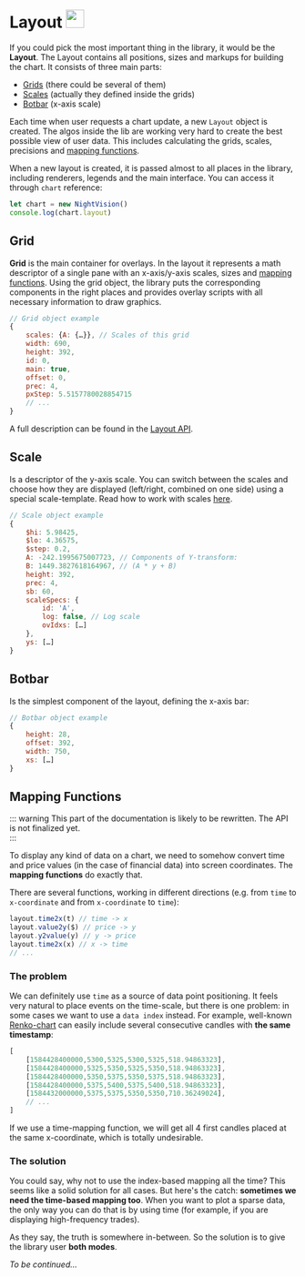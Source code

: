 
# Layout <img src="/el.png" style="display: inline-block; margin: 0; width: 32px;" />

If you could pick the most important thing in the library, it would be the **Layout**. The Layout contains all positions, sizes and markups for building the chart. It consists of three main parts:

- [Grids](#grid) (there could be several of them)
- [Scales](#scale) (actually they defined inside the grids)
- [Botbar](#botbar) (x-axis scale)

Each time when user requests a chart update, a new `Layout` object is created. The algos inside the lib are working very hard to create the best possible view of user data. This includes calculating the grids, scales, precisions and [mapping functions](#mapping-functions).

When a new layout is created, it is passed almost to all places in the library, including renderers, legends and the main interface. You can access it through `chart` reference:

```js
let chart = new NightVision()
console.log(chart.layout)  
```   

## Grid

**Grid** is the main container for overlays. In the layout it represents a math descriptor of a single pane with an x-axis/y-axis scales, sizes and [mapping functions](#mapping-functions). Using the grid object, the library puts the corresponding components in the right places and provides overlay scripts with all necessary information to draw graphics.

```js
// Grid object example
{
    scales: {A: {…}}, // Scales of this grid    
    width: 690,
    height: 392,
    id: 0,
    main: true,
    offset: 0,
    prec: 4,
    pxStep: 5.5157780028854715
    // ...
}
```

A full description can be found in the [Layout API](/guide/api/layout-api.html).

## Scale

Is a descriptor of the y-axis scale. You can switch between the scales and choose how they are displayed (left/right, combined on one side) using a special scale-template. Read how to work with scales [here](/guide/data-struct/pane-object.html#pane-settings-scaletemplate).

```js
// Scale object example
{
    $hi: 5.98425,
    $lo: 4.36575,
    $step: 0.2,
    A: -242.1995675007723, // Components of Y-transform:
    B: 1449.3827618164967, // (A * y + B)
    height: 392,
    prec: 4,
    sb: 60,
    scaleSpecs: {
        id: 'A',
        log: false, // Log scale
        ovIdxs: […]
    },
    ys: […]
}
```

## Botbar

Is the simplest component of the layout, defining the x-axis bar:

```js
// Botbar object example
{
    height: 28,
    offset: 392,
    width: 750,
    xs: […]
}
```

## Mapping Functions

::: warning
This part of the documentation is likely to be rewritten. The API is not finalized yet.   
:::

To display any kind of data on a chart, we need to somehow convert time and price values (in the case of financial data) into screen coordinates. The **mapping functions** do exactly that.

There are several functions, working in different directions (e.g. from `time` to `x-coordinate` and from `x-coordinate` to `time`):

```js
layout.time2x(t) // time -> x
layout.value2y($) // price -> y
layout.y2value(y) // y -> price
layout.time2x(x) // x -> time
// ...
```  

### The problem

We can definitely use `time` as a source of data point positioning. It feels very natural to place events on the time-scale, but there is one problem: in some cases we want to use a `data index` instead. For example, well-known [Renko-chart](https://www.investopedia.com/terms/r/renkochart.asp) can easily include several consecutive candles with **the same timestamp**:

```js
[
    [1584428400000,5300,5325,5300,5325,518.94863323],
    [1584428400000,5325,5350,5325,5350,518.94863323],
    [1584428400000,5350,5375,5350,5375,518.94863323],
    [1584428400000,5375,5400,5375,5400,518.94863323],
    [1584432000000,5375,5375,5350,5350,710.36249024],
    // ...
]
```     

If we use a time-mapping function, we will get all 4 first candles placed at the same x-coordinate, which is totally undesirable.   

### The solution

You could say, why not to use the index-based mapping all the time? This seems like a solid solution for all cases. But here's the catch: **sometimes we need the time-based mapping too**. When you want to plot a sparse data, the only way you can do that is by using time (for example, if you are displaying high-frequency trades).  

As they say, the truth is somewhere in-between. So the solution is to give the library user **both modes**.

*To be continued...*
